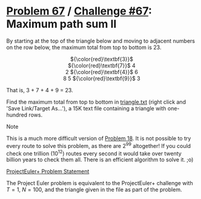 [Problem 67](https://projecteuler.net/problem=67) /
[Challenge #67](https://www.hackerrank.com/contests/projecteuler/challenges/euler067/problem):
Maximum path sum II
===================

By starting at the top of the triangle below and moving to adjacent numbers on
the row below, the maximum total from top to bottom is 23.

<p align="center">
    ${\color{red}\textbf{3}}$<br>
    ${\color{red}\textbf{7}}$ 4<br>
    2 ${\color{red}\textbf{4}}$ 6<br>
    8 5 ${\color{red}\textbf{9}}$ 3
</p>

That is, 3 + 7 + 4 + 9 = 23.

Find the maximum total from top to bottom in
[triangle.txt](0067_triangle.txt?raw=true) (right click and 'Save Link/Target
As...'), a 15K text file containing a triangle with one-hundred rows.

> [!NOTE]  
> This is a much more difficult version of
> [Problem 18](/018%20-%20Maximum%20Path%20Sum%20I). It is not possible to try
> every route to solve this problem, as there are 2<sup>99</sup> altogether! If
> you could check one trillion (10<sup>12</sup>) routes every second it would
> take over twenty billion years to check them all. There is an efficient
> algorithm to solve it. ;o)

[ProjectEuler+ Problem Statement](ProjectEuler%2B%20Challenge%20%2367%20Problem%20Statement.pdf)

The Project Euler problem is equivalent to the ProjectEuler+ challenge with
$T = 1$, $N = 100$, and the triangle given in the file as part of the problem.
